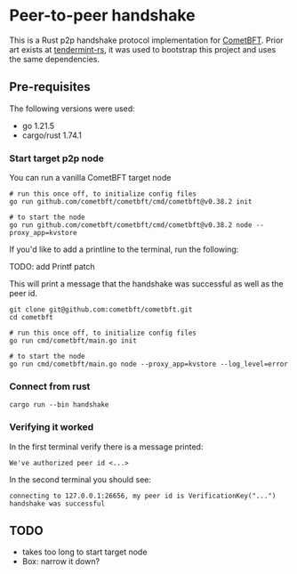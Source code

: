 # Peer-to-peer handshake

This is a Rust p2p handshake protocol implementation  for [CometBFT](https://github.com/cometbft/cometbft). Prior art exists at [tendermint-rs](https://github.com/informalsystems/tendermint-rs.git), it was used to bootstrap this project and uses the same dependencies.

## Pre-requisites

The following versions were used:
- go 1.21.5
- cargo/rust 1.74.1

### Start target p2p node
You can run a vanilla CometBFT target node
```
# run this once off, to initialize config files
go run github.com/cometbft/cometbft/cmd/cometbft@v0.38.2 init

# to start the node
go run github.com/cometbft/cometbft/cmd/cometbft@v0.38.2 node --proxy_app=kvstore
```

If you'd like to add a printline to the terminal, run the following:

TODO: add Printf patch

This will print a message that the handshake was successful as well as the peer id.

```
git clone git@github.com:cometbft/cometbft.git
cd cometbft

# run this once off, to initialize config files
go run cmd/cometbft/main.go init

# to start the node
go run cmd/cometbft/main.go node --proxy_app=kvstore --log_level=error
```

### Connect from rust

```
cargo run --bin handshake
```

### Verifying it worked

In the first terminal verify there is a message printed:

`We've authorized peer id <...>`

In the second terminal you should see:

```
connecting to 127.0.0.1:26656, my peer id is VerificationKey("...")
handshake was successful
```


## TODO

- takes too long to start target node
- Box<dyn Error>: narrow it down?